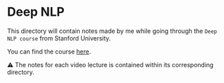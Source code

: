 # Deep NLP 

This directory will contain notes made by me while going through the ```Deep NLP course``` from Stanford University.

You can find the course [here](https://www.youtube.com/playlist?list=PL3FW7Lu3i5Jsnh1rnUwq_TcylNr7EkRe6).

:warning: The notes for each video lecture is contained within its corresponding directory. 